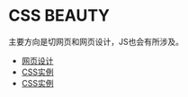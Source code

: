 <h1>CSS BEAUTY</h1>
<p>主要方向是切网页和网页设计，JS也会有所涉及。</p>
<ul>
  <li><a href="">网页设计</a></li>
  <li><a href="">CSS实例</a></li>
  <li><a href="">CSS实例</a></li>
</ul>
